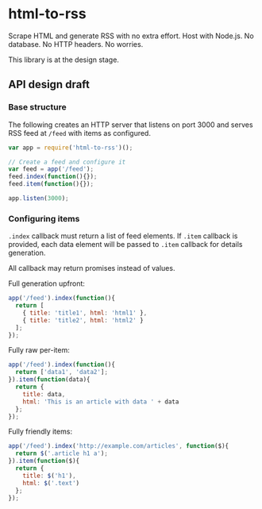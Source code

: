html-to-rss
===========

Scrape HTML and generate RSS with no extra effort.
Host with Node.js. No database. No HTTP headers. No worries.

This library is at the design stage.

## API design draft

### Base structure
The following creates an HTTP server that listens on port 3000
and serves RSS feed at `/feed` with items as configured.

```javascript
var app = require('html-to-rss')();

// Create a feed and configure it
var feed = app('/feed');
feed.index(function(){});
feed.item(function(){});

app.listen(3000);
```

### Configuring items

`.index` callback must return a list of feed elements.
If `.item` callback is provided, each data element will be
passed to `.item` callback for details generation.

All callback may return promises instead of values.

Full generation upfront:

```javascript
app('/feed').index(function(){
  return [
    { title: 'title1', html: 'html1' },
    { title: 'title2', html: 'html2' }
  ];
});
```

Fully raw per-item:

```javascript
app('/feed').index(function(){
  return ['data1', 'data2'];
}).item(function(data){
  return {
    title: data,
    html: 'This is an article with data ' + data
  };
});
```

Fully friendly items:

```javascript
app('/feed').index('http://example.com/articles', function($){
  return $('.article h1 a');
}).item(function($){
  return {
    title: $('h1'),
    html: $('.text')
  };
});
```

